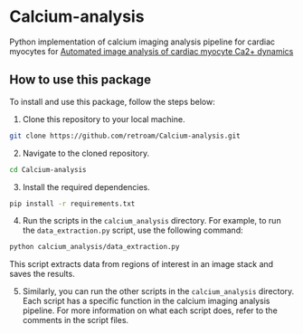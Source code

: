 # Calcium-analysis
Python implementation of calcium imaging analysis pipeline for cardiac myocytes for [Automated image analysis of cardiac myocyte Ca2+ dynamics](https://pubmed.ncbi.nlm.nih.gov/22255377/)
## How to use this package

To install and use this package, follow the steps below:

1. Clone this repository to your local machine.

```bash
git clone https://github.com/retroam/Calcium-analysis.git
```

2. Navigate to the cloned repository.

```bash
cd Calcium-analysis
```

3. Install the required dependencies.

```bash
pip install -r requirements.txt
```

4. Run the scripts in the `calcium_analysis` directory. For example, to run the `data_extraction.py` script, use the following command:

```bash
python calcium_analysis/data_extraction.py
```

This script extracts data from regions of interest in an image stack and saves the results.

5. Similarly, you can run the other scripts in the `calcium_analysis` directory. Each script has a specific function in the calcium imaging analysis pipeline. For more information on what each script does, refer to the comments in the script files.